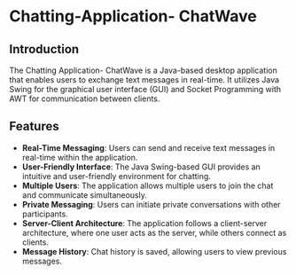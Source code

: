 # Chatting-Application- ChatWave

## Introduction

The Chatting Application- ChatWave is a Java-based desktop application that enables users to exchange text messages in real-time. It utilizes Java Swing for the graphical user interface (GUI) and Socket Programming with AWT for communication between clients.

## Features

- **Real-Time Messaging**: Users can send and receive text messages in real-time within the application.
- **User-Friendly Interface**: The Java Swing-based GUI provides an intuitive and user-friendly environment for chatting.
- **Multiple Users**: The application allows multiple users to join the chat and communicate simultaneously.
- **Private Messaging**: Users can initiate private conversations with other participants.
- **Server-Client Architecture**: The application follows a client-server architecture, where one user acts as the server, while others connect as clients.
- **Message History**: Chat history is saved, allowing users to view previous messages.

